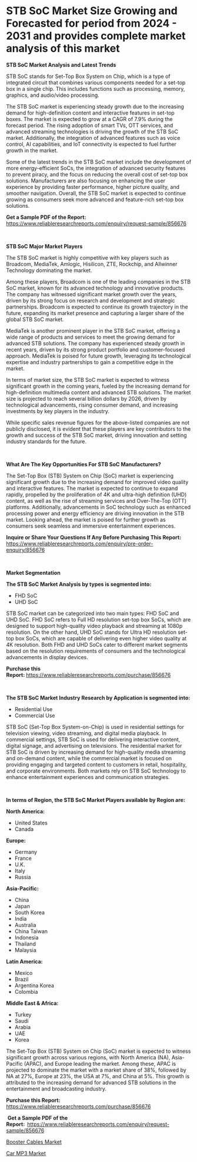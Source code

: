 <p><h1>STB SoC Market Size Growing and Forecasted for period from 2024 - 2031 and provides complete market analysis of this market</h1></p><p><strong>STB SoC Market Analysis and Latest Trends</strong></p>
<p><p>STB SoC stands for Set-Top Box System on Chip, which is a type of integrated circuit that combines various components needed for a set-top box in a single chip. This includes functions such as processing, memory, graphics, and audio/video processing.</p><p>The STB SoC market is experiencing steady growth due to the increasing demand for high-definition content and interactive features in set-top boxes. The market is expected to grow at a CAGR of 7.9% during the forecast period. The rising adoption of smart TVs, OTT services, and advanced streaming technologies is driving the growth of the STB SoC market. Additionally, the integration of advanced features such as voice control, AI capabilities, and IoT connectivity is expected to fuel further growth in the market.</p><p>Some of the latest trends in the STB SoC market include the development of more energy-efficient SoCs, the integration of advanced security features to prevent piracy, and the focus on reducing the overall cost of set-top box solutions. Manufacturers are also focusing on enhancing the user experience by providing faster performance, higher picture quality, and smoother navigation. Overall, the STB SoC market is expected to continue growing as consumers seek more advanced and feature-rich set-top box solutions.</p></p>
<p><strong>Get a Sample PDF of the Report:&nbsp;</strong> <a href="https://www.reliableresearchreports.com/enquiry/request-sample/856676">https://www.reliableresearchreports.com/enquiry/request-sample/856676</a></p>
<p>&nbsp;</p>
<p><strong>STB SoC Major Market Players</strong></p>
<p><p>The STB SoC market is highly competitive with key players such as Broadcom, MediaTek, Amlogic, Hisilicon, ZTE, Rockchip, and Allwinner Technology dominating the market. </p><p>Among these players, Broadcom is one of the leading companies in the STB SoC market, known for its advanced technology and innovative products. The company has witnessed significant market growth over the years, driven by its strong focus on research and development and strategic partnerships. Broadcom is expected to continue its growth trajectory in the future, expanding its market presence and capturing a larger share of the global STB SoC market. </p><p>MediaTek is another prominent player in the STB SoC market, offering a wide range of products and services to meet the growing demand for advanced STB solutions. The company has experienced steady growth in recent years, driven by its strong product portfolio and customer-focused approach. MediaTek is poised for future growth, leveraging its technological expertise and industry partnerships to gain a competitive edge in the market. </p><p>In terms of market size, the STB SoC market is expected to witness significant growth in the coming years, fueled by the increasing demand for high-definition multimedia content and advanced STB solutions. The market size is projected to reach several billion dollars by 2026, driven by technological advancements, rising consumer demand, and increasing investments by key players in the industry. </p><p>While specific sales revenue figures for the above-listed companies are not publicly disclosed, it is evident that these players are key contributors to the growth and success of the STB SoC market, driving innovation and setting industry standards for the future.</p></p>
<p>&nbsp;</p>
<p><strong>What Are The Key Opportunities For STB SoC Manufacturers?</strong></p>
<p><p>The Set-Top Box (STB) System on Chip (SoC) market is experiencing significant growth due to the increasing demand for improved video quality and interactive features. The market is expected to continue to expand rapidly, propelled by the proliferation of 4K and ultra-high definition (UHD) content, as well as the rise of streaming services and Over-The-Top (OTT) platforms. Additionally, advancements in SoC technology such as enhanced processing power and energy efficiency are driving innovation in the STB market. Looking ahead, the market is poised for further growth as consumers seek seamless and immersive entertainment experiences.</p></p>
<p><strong>Inquire or Share Your Questions If Any Before Purchasing This Report:</strong> <a href="https://www.reliableresearchreports.com/enquiry/pre-order-enquiry/856676">https://www.reliableresearchreports.com/enquiry/pre-order-enquiry/856676</a></p>
<p>&nbsp;</p>
<p><strong>Market Segmentation</strong></p>
<p><strong>The STB SoC Market Analysis by types is segmented into:</strong></p>
<p><ul><li>FHD SoC</li><li>UHD SoC</li></ul></p>
<p><p>STB SoC market can be categorized into two main types: FHD SoC and UHD SoC. FHD SoC refers to Full HD resolution set-top box SoCs, which are designed to support high-quality video playback and streaming at 1080p resolution. On the other hand, UHD SoC stands for Ultra HD resolution set-top box SoCs, which are capable of delivering even higher video quality at 4K resolution. Both FHD and UHD SoCs cater to different market segments based on the resolution requirements of consumers and the technological advancements in display devices.</p></p>
<p><strong>Purchase this Report:&nbsp;</strong><a href="https://www.reliableresearchreports.com/purchase/856676">https://www.reliableresearchreports.com/purchase/856676</a></p>
<p>&nbsp;</p>
<p><strong>The STB SoC Market Industry Research by Application is segmented into:</strong></p>
<p><ul><li>Residential Use</li><li>Commercial Use</li></ul></p>
<p><p>STB SoC (Set-Top Box System-on-Chip) is used in residential settings for television viewing, video streaming, and digital media playback. In commercial settings, STB SoC is used for delivering interactive content, digital signage, and advertising on televisions. The residential market for STB SoC is driven by increasing demand for high-quality media streaming and on-demand content, while the commercial market is focused on providing engaging and targeted content to customers in retail, hospitality, and corporate environments. Both markets rely on STB SoC technology to enhance entertainment experiences and communication strategies.</p></p>
<p>&nbsp;</p>
<p><strong>In terms of Region, the STB SoC Market Players available by Region are:</strong></p>
<p>
    <p> <strong> North America: </strong>
        <ul>
            <li>United States</li>
            <li>Canada</li>
        </ul>
        </p> 
    <p> <strong> Europe: </strong>
        <ul>
            <li>Germany</li>
            <li>France</li>
            <li>U.K.</li>
            <li>Italy</li>
            <li>Russia</li>
        </ul>
        </p> 
    <p> <strong> Asia-Pacific: </strong>
        <ul>
            <li>China</li>
            <li>Japan</li>
            <li>South Korea</li>
            <li>India</li>
            <li>Australia</li>
            <li>China Taiwan</li>
            <li>Indonesia</li>
            <li>Thailand</li>
            <li>Malaysia</li>
        </ul>
        </p> 
    <p> <strong> Latin America: </strong>
        <ul>
            <li>Mexico</li>
            <li>Brazil</li>
            <li>Argentina Korea</li>
            <li>Colombia</li>
        </ul>
        </p> 
    <p> <strong> Middle East & Africa: </strong>
        <ul>
            <li>Turkey</li>
            <li>Saudi</li>
            <li>Arabia</li>
            <li>UAE</li>
            <li>Korea</li>
        </ul>
    </p>
    </p>
<p><p>The Set-Top Box (STB) System on Chip (SoC) market is expected to witness significant growth across various regions, with North America (NA), Asia-Pacific (APAC), and Europe leading the market. Among these, APAC is projected to dominate the market with a market share of 38%, followed by NA at 27%, Europe at 23%, the USA at 7%, and China at 5%. This growth is attributed to the increasing demand for advanced STB solutions in the entertainment and broadcasting industry.</p></p>
<p><strong>Purchase this Report: </strong><a href="https://www.reliableresearchreports.com/purchase/856676">https://www.reliableresearchreports.com/purchase/856676</a></p>
<p>&nbsp;<strong>Get a Sample PDF of the Report:&nbsp;&nbsp;</strong><a href="https://www.reliableresearchreports.com/enquiry/request-sample/856676">https://www.reliableresearchreports.com/enquiry/request-sample/856676</a></p>
<p><strong></strong></p>
<p><p><a href="https://issuu.com/reportprime-2/docs/booster-cables-market-size-2030.pptx">Booster Cables Market</a></p><p><a href="https://issuu.com/reportprime-2/docs/car-mp3-market-size-2030.pptx">Car MP3 Market</a></p></p>